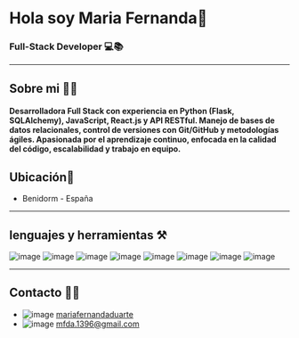 # Hola soy Maria Fernanda👋
### Full-Stack Developer 💻📚 
---
## Sobre mi 🙆‍♀️
#### Desarrolladora Full Stack con experiencia en Python (Flask, SQLAlchemy), JavaScript, React.js y API RESTful. Manejo de bases de datos relacionales, control de versiones con Git/GitHub y metodologías ágiles. Apasionada por el aprendizaje continuo, enfocada en la calidad del código, escalabilidad y trabajo en equipo. 
## Ubicación📍
- Benidorm - España  
---
## lenguajes y herramientas ⚒️
![image](https://github.com/user-attachments/assets/961863d2-a3f8-4fec-93fb-b0ba9b8d66a2)
![image](https://github.com/user-attachments/assets/b3989e8e-7f79-4948-a904-beabe0daa397)
![image](https://github.com/user-attachments/assets/275e9995-75bb-4c17-815e-afa57db0dd7c)
![image](https://github.com/user-attachments/assets/7a4c3ec6-e11d-40a4-8e54-ae8e33303b58) 
![image](https://github.com/user-attachments/assets/6865dfb8-e5ee-4f7f-885c-7b1a21175320)
![image](https://github.com/user-attachments/assets/780eb263-53f3-42d1-bfa8-a4c9e87bf0c2)
![image](https://github.com/user-attachments/assets/780eb263-53f3-42d1-bfa8-a4c9e87bf0c2)
![image](https://github.com/user-attachments/assets/780eb263-53f3-42d1-bfa8-a4c9e87bf0c2)









---
## Contacto 👩‍💻
- ![image](https://github.com/user-attachments/assets/c66fa0d3-7829-4ba8-9ea8-5d6ba5c1859a) [mariafernandaduarte](https://www.linkedin.com/in/maria-fernanda-duarte-037019357/)
- ![image](https://github.com/user-attachments/assets/7b266e36-a498-461f-a54c-af8e6df81ad7)  [mfda.1396@gmail.com](mailto:mfda.1396@gmail.com)



<!--
**mduarte1996/mduarte1996** is a ✨ _special_ ✨ repository because its `README.md` (this file) appears on your GitHub profile.

Here are some ideas to get you started:

- 🔭 I’m currently working on ...
- 🌱 I’m currently learning ...
- 👯 I’m looking to collaborate on ...
- 🤔 I’m looking for help with ...
- 💬 Ask me about ...
- 📫 How to reach me: ...
- 😄 Pronouns: ...
- ⚡ Fun fact: ...
-->
